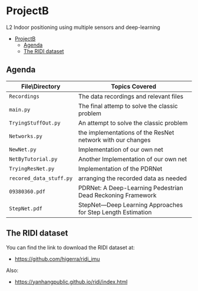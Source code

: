 # ProjectB
L2 Indoor positioning using multiple sensors and deep-learning


- [ProjectB](#projectb)
  * [Agenda](#agenda)
  * [The RIDI dataset](#the-ridi-dataset)


## Agenda

|File\Directory       | Topics Covered |
|----------------|---------|
|`Recordings`| The data recordings and relevant files |
|`main.py`| The final attemp to solve the classic problem |
|`TryingStuffOut.py`| An attempt to solve the classic problem |
|`Networks.py`| the implementations of the ResNet network with our changes |
|`NewNet.py`| Implementation of our own net |
|`NetByTutorial.py`| Another Implementation of our own net |
|`TryingResNet.py`| Implementation of the PDRNet | 
|`recored_data_stuff.py`| arranging the recorded data as needed| 
|`09380360.pdf`| PDRNet: A Deep-Learning Pedestrian Dead Reckoning Framework |
|`StepNet.pdf`| StepNet—Deep Learning Approaches for Step Length Estimation |

## The RIDI dataset
You can find the link to download the RIDI dataset at:
 + https://github.com/higerra/ridi_imu

Also:
 + https://yanhangpublic.github.io/ridi/index.html

